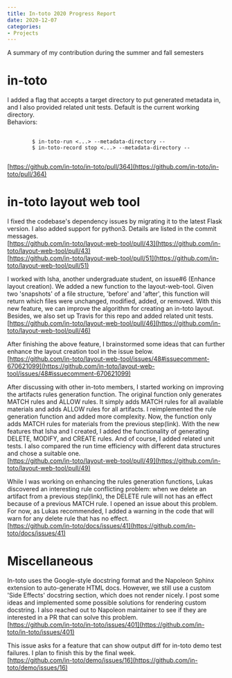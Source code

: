 ```yaml
---
title: In-toto 2020 Progress Report
date: 2020-12-07
categories:
- Projects
---
```


A summary of my contribution during the summer and fall semesters

# in-toto  

I added a flag that accepts a target directory to put generated metadata in, and I also provided related unit tests. Default is the current working directory.  
Behaviors:  
<pre>
    <code>
        $ in-toto-run <...> --metadata-directory --  
        $ in-toto-record stop <...> --metadata-directory --  
    </code>
</pre>
[https://github.com/in-toto/in-toto/pull/364](https://github.com/in-toto/in-toto/pull/364)  

# in-toto layout web tool  

I fixed the codebase's dependency issues by migrating it to the latest Flask version. I also added support for python3. Details are listed in the commit messages.  
[https://github.com/in-toto/layout-web-tool/pull/43](https://github.com/in-toto/layout-web-tool/pull/43)  
[https://github.com/in-toto/layout-web-tool/pull/51](https://github.com/in-toto/layout-web-tool/pull/51)  

I worked with Isha, another undergraduate student, on issue#6 (Enhance layout creation). We added a new function to the layout-web-tool. Given two 'snapshots' of a file structure, 'before' and 'after', this function will return which files were unchanged, modified, added, or removed. With this new feature, we can improve the algorithm for creating an in-toto layout. Besides, we also set up Travis for this repo and added related unit tests.  
[https://github.com/in-toto/layout-web-tool/pull/46](https://github.com/in-toto/layout-web-tool/pull/46)  

After finishing the above feature, I brainstormed some ideas that can further enhance the layout creation tool in the issue below.  
[https://github.com/in-toto/layout-web-tool/issues/48#issuecomment-670621099](https://github.com/in-toto/layout-web-tool/issues/48#issuecomment-670621099)  

After discussing with other in-toto members, I started working on improving the artifacts rules generation function. The original function only generates MATCH rules and ALLOW rules. It simply adds MATCH rules for all available materials and adds ALLOW rules for all artifacts. I reimplemented the rule generation function and added more complexity. Now, the function only adds MATCH rules for materials from the previous step(link). With the new features that Isha and I created, I added the functionality of generating DELETE, MODIFY, and CREATE rules. And of course, I added related unit tests. I also compared the run time efficiency with different data structures and chose a suitable one.  
[https://github.com/in-toto/layout-web-tool/pull/49](https://github.com/in-toto/layout-web-tool/pull/49)  

While I was working on enhancing the rules generation functions, Lukas discovered an interesting rule conflicting problem: when we delete an artifact from a previous step(link), the DELETE rule will not has an effect because of a previous MATCH rule. I opened an issue about this problem. For now, as Lukas recommended, I added a warning in the code that will warn for any delete rule that has no effect.  
[https://github.com/in-toto/docs/issues/41](https://github.com/in-toto/docs/issues/41)  

# Miscellaneous  

In-toto uses the Google-style docstring format and the Napoleon Sphinx extension to auto-generate HTML docs. However, we still use a custom 'Side Effects' docstring section, which does not render nicely. I post some ideas and implemented some possible solutions for rendering custom docstring. I also reached out to Napoleon maintainer to see if they are interested in a PR that can solve this problem.  
[https://github.com/in-toto/in-toto/issues/401](https://github.com/in-toto/in-toto/issues/401)  

This issue asks for a feature that can show output diff for in-toto demo test failures. I plan to finish this by the final week.  
[https://github.com/in-toto/demo/issues/16](https://github.com/in-toto/demo/issues/16)  